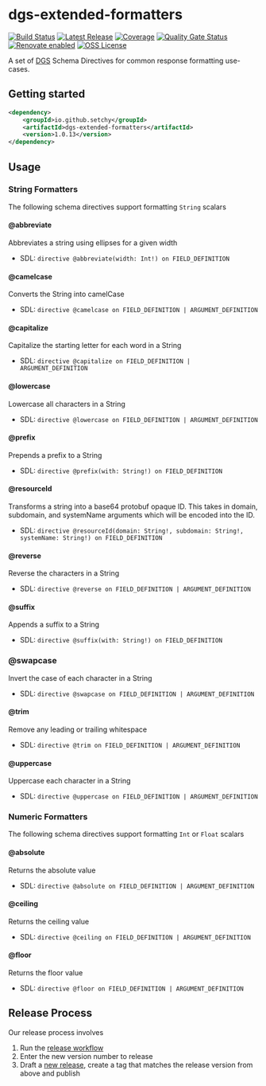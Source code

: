 # dgs-extended-formatters

[![Build Status][build-badge]][build-workflow]
[![Latest Release][latest-release-badge]][latest-release]
[![Coverage][coverage-badge]][coverage]
[![Quality Gate Status][quality-badge]][quality]
[![Renovate enabled][renovate-badge]][renovate]
[![OSS License][license-badge]][license]

A set of [DGS][dgs-framework] Schema Directives for common response formatting use-cases.

## Getting started

```xml
<dependency>
    <groupId>io.github.setchy</groupId>
    <artifactId>dgs-extended-formatters</artifactId>
    <version>1.0.13</version>
</dependency>
```

## Usage

### String Formatters

The following schema directives support formatting `String` scalars

#### @abbreviate

Abbreviates a string using ellipses for a given width

- SDL: `directive @abbreviate(width: Int!) on FIELD_DEFINITION`

#### @camelcase

Converts the String into camelCase

- SDL: `directive @camelcase on FIELD_DEFINITION | ARGUMENT_DEFINITION`

#### @capitalize

Capitalize the starting letter for each word in a String

- SDL: `directive @capitalize on FIELD_DEFINITION | ARGUMENT_DEFINITION`

#### @lowercase

Lowercase all characters in a String

- SDL: `directive @lowercase on FIELD_DEFINITION | ARGUMENT_DEFINITION`

#### @prefix

Prepends a prefix to a String

- SDL: `directive @prefix(with: String!) on FIELD_DEFINITION`

#### @resourceId

Transforms a string into a base64 protobuf opaque ID. This takes in domain, subdomain, and systemName arguments
which will be encoded into the ID.

- SDL: `directive @resourceId(domain: String!, subdomain: String!, systemName: String!) on FIELD_DEFINITION`

#### @reverse

Reverse the characters in a String

- SDL: `directive @reverse on FIELD_DEFINITION | ARGUMENT_DEFINITION`

#### @suffix

Appends a suffix to a String

- SDL: `directive @suffix(with: String!) on FIELD_DEFINITION`

### @swapcase

Invert the case of each character in a String

- SDL: `directive @swapcase on FIELD_DEFINITION | ARGUMENT_DEFINITION`

#### @trim

Remove any leading or trailing whitespace

- SDL: `directive @trim on FIELD_DEFINITION | ARGUMENT_DEFINITION`

#### @uppercase

Uppercase each character in a String

- SDL: `directive @uppercase on FIELD_DEFINITION | ARGUMENT_DEFINITION`

### Numeric Formatters

The following schema directives support formatting `Int` or `Float` scalars

#### @absolute

Returns the absolute value

- SDL: `directive @absolute on FIELD_DEFINITION | ARGUMENT_DEFINITION`

#### @ceiling

Returns the ceiling value

- SDL: `directive @ceiling on FIELD_DEFINITION | ARGUMENT_DEFINITION`

#### @floor

Returns the floor value

- SDL: `directive @floor on FIELD_DEFINITION | ARGUMENT_DEFINITION`

## Release Process

Our release process involves

1. Run the [release workflow][release-workflow]
2. Enter the new version number to release
3. Draft a [new release][new-release], create a tag that matches the release version from above and publish

<!-- LINK LABELS -->
[dgs-framework]: https://github.com/Netflix/dgs-framework

[release-workflow]: https://github.com/setchy/dgs-extended-formatters/actions/workflows/release.yml
[new-release]: https://github.com/setchy/dgs-extended-formatters/releases/new

[renovate]: https://renovatebot.com/
[renovate-badge]: https://img.shields.io/badge/renovate-enabled-brightgreen.svg?logo=renovate

[license]: LICENSE
[license-badge]: https://img.shields.io/github/license/setchy/dgs-extended-formatters?logo=github

[build-badge]: https://img.shields.io/github/actions/workflow/status/setchy/dgs-extended-formatters/build.yml?logo=github
[build-workflow]: https://github.com/setchy/dgs-extended-formatters/actions/workflows/build.yml

[latest-release-badge]: https://img.shields.io/maven-central/v/io.github.setchy/dgs-extended-formatters?logo=sonatype
[latest-release]: https://central.sonatype.com/artifact/io.github.setchy/dgs-extended-formatters

[coverage-badge]: https://img.shields.io/sonar/coverage/setchy_dgs-extended-formatters?server=https%3A%2F%2Fsonarcloud.io&logo=sonarcloud
[coverage]: https://sonarcloud.io/summary/new_code?id=setchy_dgs-extended-formatters

[quality-badge]: https://img.shields.io/sonar/quality_gate/setchy_dgs-extended-formatters?server=https%3A%2F%2Fsonarcloud.io&logo=sonarcloud
[quality]: https://sonarcloud.io/summary/new_code?id=setchy_dgs-extended-formatters
